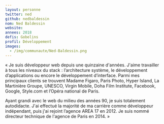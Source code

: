 ```yaml
---
layout: personne
twitter: ned
github: nedbaldessin
nom: Ned Baldessin
website:
annees: 2018
defis: Gobelins
profil: Développement
images:
  - /img/communaute/Ned-Baldessin.png
---
```


« Je suis développeur web depuis une quinzaine d'années. J'aime 
travailler à tous les niveaux du stack : l’architecture système,
le développement d’applications ou encore le développement
d’interface. Parmi mes principaux clients se trouvent Madame Figaro,
Paris Photo, Hyper Island, La Martinière Groupe, UNESCO, Virgin
Mobile, Doha Film Institute, Facebook, Google, Style.com et l’Opéra
national de Paris.

Ayant grandi avec le web du milieu des années 90, je suis totalement
autodidacte. J'ai effectué la majorité de ma carrière comme
développeur indépendant, puis j'ai rejoint l’agence AREA 17 en 2012. 
Je suis nommé directeur technique de l'agence de Paris en 2014. » 
